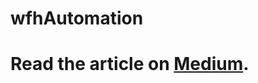 # wfhAutomation
# Read the article on  [Medium](https://medium.com/@nikhil.cse16/python-wfh-automation-331cbd5d1728).
